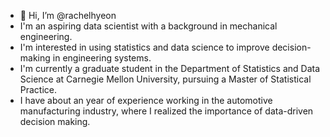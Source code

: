 - 👋 Hi, I’m @rachelhyeon
- I'm an aspiring data scientist with a background in mechanical engineering.
- I'm interested in using statistics and data science to improve decision-making in engineering systems. 
- I'm currently a graduate student in the Department of Statistics and Data Science at Carnegie Mellon University, pursuing a Master of Statistical Practice. 
- I have about an year of experience working in the automotive manufacturing industry, where I realized the importance of data-driven decision making.

<!---
rachelhyeon/rachelhyeon is a ✨ special ✨ repository because its `README.md` (this file) appears on your GitHub profile.
You can click the Preview link to take a look at your changes.
--->
